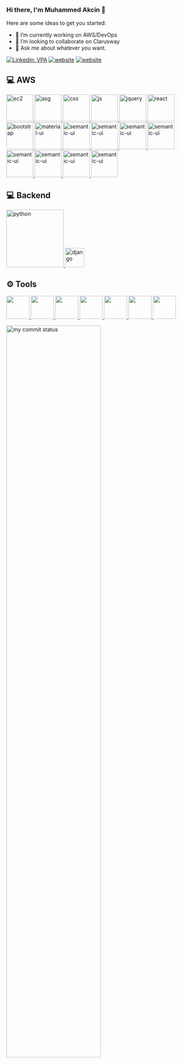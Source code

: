 ### Hi there, I'm Muhammed Akcin 👋





Here are some ideas to get you started:

- 🔭 I’m currently working on AWS/DevOps 
- 👯 I’m looking to collaborate on Clarusway 
- 💬 Ask me about whatever you want.


[![Linkedin: VPA](https://img.shields.io/badge/linkedin-%230077B5.svg?&style=for-the-badge&logo=linkedin&logoColor=white)](https://www.linkedin.com/in/muhammed-akcin/)
[![website](https://img.shields.io/badge/stackoverflow-c8d6e5.svg?&style=for-the-badge&logo=stackoverflow&logoColor=orange)](https://stackoverflow.com/users/16300377/muhammed)
[![website](https://img.shields.io/badge/gmail-f1f2f6.svg?&style=for-the-badge&logo=gmail&logoColor=red)](mailto:mttrkgl1907@gmail.com)







## 💻 AWS

<a href="#" target="_blank"> <img src="https://digitalcloud.training/wp-content/uploads/2022/01/Amazon-EC2.jpg" alt="ec2" height="70"/> </a>
<a href="#" target="_blank"> <img src="https://digitalcloud.training/wp-content/uploads/2022/01/Amazon-EC2-Auto-Scaling.jpg" alt="asg" height="70"/> </a>
<a href="#" target="_blank"> <img src="https://digitalcloud.training/wp-content/uploads/2022/01/Amazon-ECS-and-EKS.jpg" alt="css" height="70"/> </a>
<a href="#" target="_blank"> <img src="https://digitalcloud.training/wp-content/uploads/2022/01/AWS-Lambda.jpg" alt="js" height="70"/> </a>
<a href="#" target="_blank"> <img src="https://digitalcloud.training/wp-content/uploads/2022/01/Amazon-RDS.jpg" alt="jquery" height="70"/> </a>
<a href="#" target="_blank"> <img src="https://digitalcloud.training/wp-content/uploads/2022/01/Amazon-DynamoDB.jpg" alt="react" height="70"/> </a>
<a href="#" target="_blank"> <img src="https://digitalcloud.training/wp-content/uploads/2022/01/Amazon-EBS.jpg" alt="bootstrap" height="70"/> </a>
<a href="#" target="_blank"> <img src="https://digitalcloud.training/wp-content/uploads/2022/01/AWS-Storage-Gateway.jpg" alt="material-ui" height="70"/> </a>
<a href="#" target="_blank"> <img src="https://digitalcloud.training/wp-content/uploads/2022/01/Amazon-S3-and-Glacier.jpg" alt="semantic-ui" height="70"/> </a>
<a href="#" target="_blank"> <img src="https://digitalcloud.training/wp-content/uploads/2022/01/AWS-IAM.jpg" alt="semantic-ui" height="70"/> </a>
<a href="#" target="_blank"> <img src="https://digitalcloud.training/wp-content/uploads/2022/01/AWS-Certificate-Manager.jpg" alt="semantic-ui" height="70"/> </a>
<a href="#" target="_blank"> <img src="https://digitalcloud.training/wp-content/uploads/2022/01/AWS-KMS.jpg" alt="semantic-ui" height="70"/> </a>
<a href="#" target="_blank"> <img src="https://digitalcloud.training/wp-content/uploads/2022/01/Amazon-CloudFront.jpg" alt="semantic-ui" height="70"/> </a>
<a href="#" target="_blank"> <img src="https://digitalcloud.training/wp-content/uploads/2022/01/Amazon-Route-53.jpg" alt="semantic-ui" height="70"/> </a>
<a href="#" target="_blank"> <img src="https://digitalcloud.training/wp-content/uploads/2022/01/Amazon-VPC.jpg" alt="semantic-ui" height="70"/> </a>
<a href="#" target="_blank"> <img src="https://digitalcloud.training/wp-content/uploads/2022/01/AWS-Elastic-Load-Balancing-AWS-ELB.jpg" alt="semantic-ui" height="70"/> </a>

## 💻 Backend

<a href="#" target="_blank"> <img src="https://www.python.org/static/img/python-logo.png" alt="python" width="150"/> </a>
<a href="#" target="_blank"> <img src="https://img.icons8.com/fluency/2x/java-coffee-cup-logo.png" alt="django" height="50"/> </a>

## ⚙ Tools


<a href="#" target="_blank"> <img src="https://encrypted-tbn0.gstatic.com/images?q=tbn:ANd9GcTEKaZw6ljAR83A3iewFFWCrRPkY73e76x6ZnnByUAyiQ&s" height="60"/> </a>
<a href="#" target="_blank"> <img src="https://encrypted-tbn0.gstatic.com/images?q=tbn:ANd9GcQ9-pu3N1TsPFqrZAIevonIDsdObg7plaHQIbhyTGMDhA&s" height="60" width="60"/> </a>
<a href="#" target="_blank"> <img src="https://encrypted-tbn0.gstatic.com/images?q=tbn:ANd9GcQreBeVqFmxHSj97e-CIawQmg4LBho1Iml1j8G-k3nIVA&s" height="60"/> </a>
<a href="#" target="_blank"> <img src="https://encrypted-tbn0.gstatic.com/images?q=tbn:ANd9GcQ1ig-LibtKaBNfnOS0mT5zb7q71lOj9nI307D1lW3vag&s" height="60"/> </a>
<a href="#" target="_blank"> <img src="https://www.svgrepo.com/show/353399/ansible.svg" height="60"/> </a>
<a href="#" target="_blank"> <img src="https://encrypted-tbn0.gstatic.com/images?q=tbn:ANd9GcSNQRnaYqKku48jU_QJpjKxjLPY2OdWsljAFw&usqp=CAU" height="60"/> </a>
<a href="#" target="_blank"> <img src="https://upload.wikimedia.org/wikipedia/commons/thumb/3/38/Prometheus_software_logo.svg/115px-Prometheus_software_logo.svg.png?20200109082328" height="60"/> </a>



</p>
<p align="left">
<img src="https://github-readme-streak-stats.herokuapp.com/?user=MuhammedAkcin&theme=buefy&" alt="my commit status" width="70%" /> </p>



